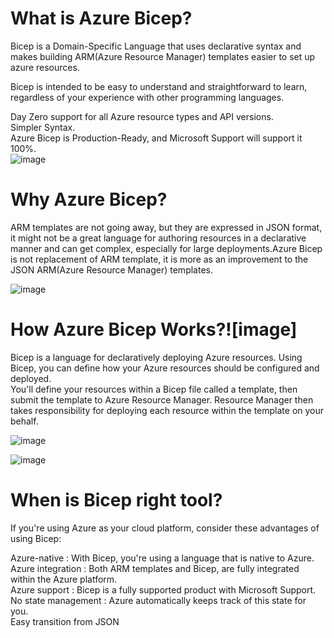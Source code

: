 # What is Azure Bicep?

Bicep is a Domain-Specific Language that uses declarative syntax and makes building ARM(Azure Resource Manager) templates easier to set up azure resources.  

Bicep is intended to be easy to understand and straightforward to learn, regardless of your experience with other programming languages.  

Day Zero support for all Azure resource types and API versions.  
Simpler Syntax.  
Azure Bicep is Production-Ready, and Microsoft Support will support it 100%.  
![image](https://user-images.githubusercontent.com/41946619/167297174-35e04309-bdba-4f95-a835-69412ac05e39.png)  

# Why Azure Bicep?
ARM templates are not going away, but they are expressed in JSON format, it might not be a great language for authoring resources in a declarative manner and can get complex, especially for large deployments.Azure Bicep is not replacement of ARM template, it is more as an improvement to the JSON ARM(Azure Resource Manager) templates.  

![image](https://user-images.githubusercontent.com/41946619/167297228-984adff3-a216-401f-a849-3e6aac996163.png)  

# How Azure Bicep Works?![image]

Bicep is a language for declaratively deploying Azure resources. Using Bicep, you can define how your Azure resources should be configured and deployed.   
You'll define your resources within a Bicep file called a template, then submit the template to Azure Resource Manager. Resource Manager then takes responsibility for deploying each resource within the template on your behalf.  

![image](https://user-images.githubusercontent.com/41946619/167297240-bc4e27ac-8033-451e-b25b-3bae94f22472.png)  

![image](https://user-images.githubusercontent.com/41946619/167297262-f4e1a13c-816d-4b9a-86d0-1df94081b16a.png)  

# When is Bicep right tool?  

If you're using Azure as your cloud platform, consider these advantages of using Bicep:  

Azure-native		: With Bicep, you're using a language that is native to Azure.   
Azure integration	: Both ARM templates and Bicep, are fully integrated within the Azure platform.   
Azure support 	: Bicep is a fully supported product with Microsoft Support.  
No state management	: Azure automatically keeps track of this state for you.  
Easy transition from JSON  
